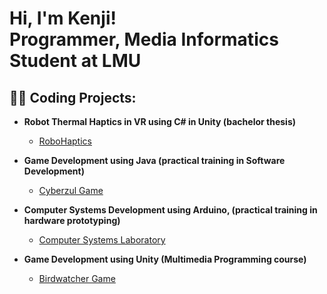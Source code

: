<h1>Hi, I'm Kenji! <br/>Programmer, Media Informatics Student at LMU</h1>

<h2>👨‍💻 Coding Projects:</h2>

- <b>Robot Thermal Haptics in VR using C# in Unity (bachelor thesis)</b>
  - [RoboHaptics](https://github.com/KIshiharaHCI/RoboHaptics)

- <b>Game Development using Java (practical training in Software Development)</b>
  - [Cyberzul Game](https://github.com/KIshiharaHCI/Cyberzul)
    
- <b>Computer Systems Development using Arduino,  (practical training in hardware prototyping)</b>
  - [Computer Systems Laboratory](https://github.com/KIshiharaHCI/NTU-Computer-Systems-Lab)
    
- <b>Game Development using Unity (Multimedia Programming course)</b>
  - [Birdwatcher Game](https://github.com/KIshiharaHCI/Birdwatcher)
